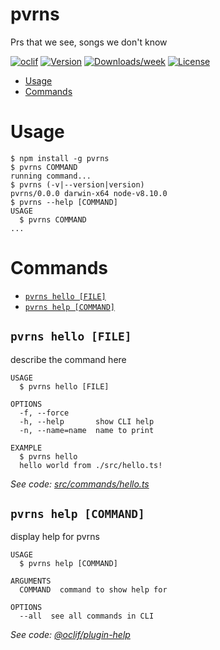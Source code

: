 pvrns
=====

Prs that we see, songs we don&#39;t know 

[![oclif](https://img.shields.io/badge/cli-oclif-brightgreen.svg)](https://oclif.io)
[![Version](https://img.shields.io/npm/v/pvrns.svg)](https://npmjs.org/package/pvrns)
[![Downloads/week](https://img.shields.io/npm/dw/pvrns.svg)](https://npmjs.org/package/pvrns)
[![License](https://img.shields.io/npm/l/pvrns.svg)](https://github.com/sirgalleto/prs-vemos-rolas-no-sabemos/blob/master/package.json)

<!-- toc -->
* [Usage](#usage)
* [Commands](#commands)
<!-- tocstop -->
# Usage
<!-- usage -->
```sh-session
$ npm install -g pvrns
$ pvrns COMMAND
running command...
$ pvrns (-v|--version|version)
pvrns/0.0.0 darwin-x64 node-v8.10.0
$ pvrns --help [COMMAND]
USAGE
  $ pvrns COMMAND
...
```
<!-- usagestop -->
# Commands
<!-- commands -->
* [`pvrns hello [FILE]`](#pvrns-hello-file)
* [`pvrns help [COMMAND]`](#pvrns-help-command)

## `pvrns hello [FILE]`

describe the command here

```
USAGE
  $ pvrns hello [FILE]

OPTIONS
  -f, --force
  -h, --help       show CLI help
  -n, --name=name  name to print

EXAMPLE
  $ pvrns hello
  hello world from ./src/hello.ts!
```

_See code: [src/commands/hello.ts](https://github.com/sirgalleto/prs-vemos-rolas-no-sabemos/blob/v0.0.0/src/commands/hello.ts)_

## `pvrns help [COMMAND]`

display help for pvrns

```
USAGE
  $ pvrns help [COMMAND]

ARGUMENTS
  COMMAND  command to show help for

OPTIONS
  --all  see all commands in CLI
```

_See code: [@oclif/plugin-help](https://github.com/oclif/plugin-help/blob/v2.1.4/src/commands/help.ts)_
<!-- commandsstop -->

